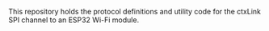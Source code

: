This repository holds the protocol definitions and utility code for the ctxLink SPI channel to an ESP32 Wi-Fi module.
